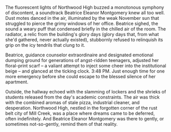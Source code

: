 The fluorescent lights of Northwood High buzzed a monotonous symphony of discontent, a soundtrack Beatrice Eleanor Montgomery knew all too well. Dust motes danced in the air, illuminated by the weak November sun that struggled to pierce the grimy windows of her office. Beatrice sighed, the sound a weary puff that condensed briefly in the chilled air of the room. The radiator, a relic from the building's glory days (glory days that, from what she'd gathered, never actually existed), stubbornly refused to relinquish its grip on the icy tendrils that clung to it.

Beatrice, guidance counselor extraordinaire and designated emotional dumping ground for generations of angst-ridden teenagers, adjusted her floral-print scarf – a valiant attempt to inject some cheer into the institutional beige – and glanced at the ticking clock. 3:48 PM. Just enough time for one more emergency before she could escape to the blessed silence of her apartment.

Outside, the hallway echoed with the slamming of lockers and the shrieks of students released from the day's academic constraints. The air was thick with the combined aromas of stale pizza, industrial cleaner, and desperation. Northwood High, nestled in the forgotten corner of the rust belt city of Mill Creek, was a place where dreams came to be deferred, often indefinitely. And Beatrice Eleanor Montgomery was there to gently, or sometimes not-so-gently, remind them of that reality.
